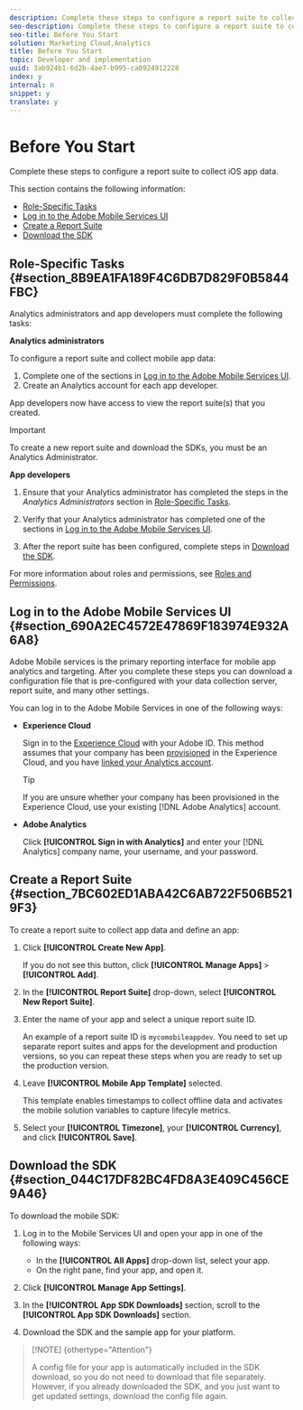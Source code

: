 ```yaml
---
description: Complete these steps to configure a report suite to collect iOS app data.
seo-description: Complete these steps to configure a report suite to collect iOS app data.
seo-title: Before You Start
solution: Marketing Cloud,Analytics
title: Before You Start
topic: Developer and implementation
uuid: 3ab924b1-6d2b-4ae7-b995-ca0924912228
index: y
internal: n
snippet: y
translate: y
---
```


# Before You Start

Complete these steps to configure a report suite to collect iOS app data.

This section contains the following information:

* [Role-Specific Tasks](../getting_started/requirements.md#section_EE6627E2938B465A8A4EFD0F65B8394B) 
* [Log in to the Adobe Mobile Services UI](../getting_started/requirements.md#section_690A2EC4572E47869F183974E932A6A8) 
* [Create a Report Suite](../getting_started/requirements.md#section_79CC41BC376742D090E828AFCF7630CE) 
* [Download the SDK](../getting_started/requirements.md#section_044C17DF82BC4FD8A3E409C456CE9A46)

## Role-Specific Tasks {#section_8B9EA1FA189F4C6DB7D829F0B5844FBC}

Analytics administrators and app developers must complete the following tasks:

**Analytics administrators**

To configure a report suite and collect mobile app data:

1. Complete one of the sections in [Log in to the Adobe Mobile Services UI](../getting_started/requirements.md#section_690A2EC4572E47869F183974E932A6A8). 
1. Create an Analytics account for each app developer.

App developers now have access to view the report suite(s) that you created.

>[!IMPORTANT]
>
>To create a new report suite and download the SDKs, you must be an Analytics Administrator.

**App developers**

1. Ensure that your Analytics administrator has completed the steps in the *Analytics Administrators* section in [Role-Specific Tasks](../getting_started/requirements.md#section_8B9EA1FA189F4C6DB7D829F0B5844FBC). 

1. Verify that your Analytics administrator has completed one of the sections in [Log in to the Adobe Mobile Services UI](../getting_started/requirements.md#section_690A2EC4572E47869F183974E932A6A8). 
1. After the report suite has been configured, complete steps in [Download the SDK](../getting_started/requirements.md#section_044C17DF82BC4FD8A3E409C456CE9A46).

For more information about roles and permissions, see [Roles and Permissions](https://marketing.adobe.com/resources/help/en_US/mobile/c_mob_roles-and-permissions.html).

## Log in to the Adobe Mobile Services UI {#section_690A2EC4572E47869F183974E932A6A8}

Adobe Mobile services is the primary reporting interface for mobile app analytics and targeting. After you complete these steps you can download a configuration file that is pre-configured with your data collection server, report suite, and many other settings.

You can log in to the Adobe Mobile Services in one of the following ways:

* **Experience Cloud**

  Sign in to the [Experience Cloud](http://marketing.adobe.com) with your Adobe ID. This method assumes that your company has been [provisioned](http://marketing.adobe.com/resources/help/en_US/mcloud/?f=admin_getting_started) in the Experience Cloud, and you have [linked your Analytics account](http://marketing.adobe.com/resources/help/en_US/mcloud/?f=t_link_accounts).

  >[!TIP]
  >
  >If you are unsure whether your company has been provisioned in the Experience Cloud, use your existing [!DNL Adobe Analytics] account.

* **Adobe Analytics**

  Click **[!UICONTROL Sign in with Analytics]** and enter your [!DNL Analytics] company name, your username, and your password.

## Create a Report Suite {#section_7BC602ED1ABA42C6AB722F506B5219F3}

To create a report suite to collect app data and define an app:

1. Click **[!UICONTROL Create New App]**.

   If you do not see this button, click **[!UICONTROL Manage Apps]** > **[!UICONTROL Add]**. 

1. In the **[!UICONTROL Report Suite]** drop-down, select **[!UICONTROL New Report Suite]**. 

1. Enter the name of your app and select a unique report suite ID.

   An example of a report suite ID is `mycomobileappdev`. You need to set up separate report suites and apps for the development and production versions, so you can repeat these steps when you are ready to set up the production version. 
1. Leave **[!UICONTROL Mobile App Template]** selected.

   This template enables timestamps to collect offline data and activates the mobile solution variables to capture lifecyle metrics. 

1. Select your **[!UICONTROL Timezone]**, your **[!UICONTROL Currency]**, and click **[!UICONTROL Save]**.

## Download the SDK {#section_044C17DF82BC4FD8A3E409C456CE9A46}

To download the mobile SDK:

1. Log in to the Mobile Services UI and open your app in one of the following ways:

    * In the **[!UICONTROL All Apps]** drop-down list, select your app. 
    * On the right pane, find your app, and open it.

1. Click **[!UICONTROL Manage App Settings]**. 
1. In the **[!UICONTROL App SDK Downloads]** section, scroll to the **[!UICONTROL App SDK Downloads]** section. 

1. Download the SDK and the sample app for your platform.

>[!NOTE] {othertype="Attention"}
>
>A config file for your app is automatically included in the SDK download, so you do not need to download that file separately. However, if you already downloaded the SDK, and you just want to get updated settings, download the config file again.

